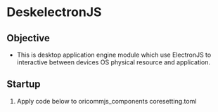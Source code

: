 # DeskelectronJS

## Objective

- This is desktop application engine module which use ElectronJS to interactive between devices OS physical resource and application.

## Startup

1. Apply code below to oricommjs_components coresetting.toml
